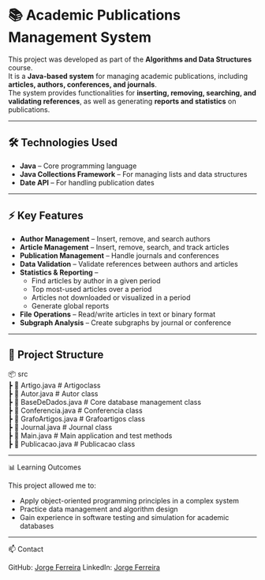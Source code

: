 # 📚 Academic Publications Management System

This project was developed as part of the **Algorithms and Data Structures** course.  
It is a **Java-based system** for managing academic publications, including **articles, authors, conferences, and journals**.  
The system provides functionalities for **inserting, removing, searching, and validating references**, as well as generating **reports and statistics** on publications.

---

## 🛠️ Technologies Used
- **Java** – Core programming language  
- **Java Collections Framework** – For managing lists and data structures  
- **Date API** – For handling publication dates  

---

## ⚡ Key Features
- **Author Management** – Insert, remove, and search authors  
- **Article Management** – Insert, remove, search, and track articles  
- **Publication Management** – Handle journals and conferences  
- **Data Validation** – Validate references between authors and articles  
- **Statistics & Reporting** –  
  - Find articles by author in a given period  
  - Top most-used articles over a period  
  - Articles not downloaded or visualized in a period  
  - Generate global reports  
- **File Operations** – Read/write articles in text or binary format  
- **Subgraph Analysis** – Create subgraphs by journal or conference  

---

## 📂 Project Structure
📦 src <br>
┣ 📜 Artigo.java # Artigoclass <br>
┣ 📜 Autor.java # Autor class <br>
┣ 📜 BaseDeDados.java # Core database management class <br>
┣ 📜 Conferencia.java # Conferencia class <br>
┣ 📜 GrafoArtigos.java # Grafoartigos class <br>
┣ 📜 Journal.java # Journal class <br>
┣ 📜 Main.java # Main application and test methods <br>
┣ 📜 Publicacao.java # Publicacao class <br>

---

📊 Learning Outcomes

This project allowed me to:

- Apply object-oriented programming principles in a complex system
- Practice data management and algorithm design
- Gain experience in software testing and simulation for academic databases

---

📫 Contact

GitHub: [Jorge Ferreira](https://github.com/JorgeFerreiraa)
LinkedIn: [Jorge Ferreira](https://www.linkedin.com/in/jorge-ferreira-015668311/)

